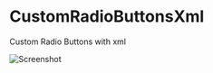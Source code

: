 # CustomRadioButtonsXml
Custom Radio Buttons with xml


![Screenshot](https://myoctocat.com/assets/images/base-octocat.svg)

